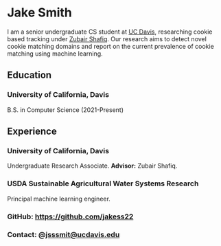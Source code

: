 # Jake Smith
I am a senior undergraduate CS student at [UC Davis](https://cs.ucdavis.edu), researching cookie based tracking under [Zubair Shafiq](https://web.cs.ucdavis.edu/~zubair/index.html). Our research aims to detect novel cookie matching domains and report on the current prevalence of cookie matching using machine learning.   

## Education
### University of California, Davis
B.S. in Computer Science (2021-Present)

## Experience
### University of California, Davis
Undergraduate Research Associate. **Advisor:** Zubair Shafiq.

### USDA Sustainable Agricultural Water Systems Research
Principal machine learning engineer.

### GitHub: https://github.com/jakess22
### Contact: @jsssmit@ucdavis.edu
